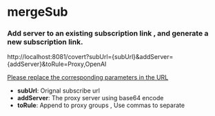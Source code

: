 # mergeSub
### **Add  server to an existing subscription link , and generate a new subscription link.**



http://localhost:8081/covert?subUrl={subUrl}&addServer={addServer}&toRule=Proxy,OpenAI

<u>Please replace the corresponding parameters in the URL</u>

- **subUrl**: Orignal subscribe url
- **addServer**: The proxy server using base64 encode
- **toRule**: Append to proxy groups , Use commas to separate

